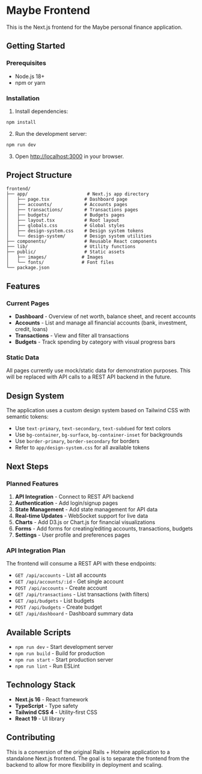 # Maybe Frontend

This is the Next.js frontend for the Maybe personal finance application.

## Getting Started

### Prerequisites

- Node.js 18+
- npm or yarn

### Installation

1. Install dependencies:

```bash
npm install
```

2. Run the development server:

```bash
npm run dev
```

3. Open [http://localhost:3000](http://localhost:3000) in your browser.

## Project Structure

```
frontend/
├── app/                      # Next.js app directory
│   ├── page.tsx             # Dashboard page
│   ├── accounts/            # Accounts pages
│   ├── transactions/        # Transactions pages
│   ├── budgets/             # Budgets pages
│   ├── layout.tsx           # Root layout
│   ├── globals.css          # Global styles
│   ├── design-system.css    # Design system tokens
│   └── design-system/       # Design system utilities
├── components/              # Reusable React components
├── lib/                     # Utility functions
├── public/                  # Static assets
│   ├── images/             # Images
│   └── fonts/              # Font files
└── package.json
```

## Features

### Current Pages

- **Dashboard** - Overview of net worth, balance sheet, and recent accounts
- **Accounts** - List and manage all financial accounts (bank, investment, credit, loans)
- **Transactions** - View and filter all transactions
- **Budgets** - Track spending by category with visual progress bars

### Static Data

All pages currently use mock/static data for demonstration purposes. This will be replaced with API calls to a REST API backend in the future.

## Design System

The application uses a custom design system based on Tailwind CSS with semantic tokens:

- Use `text-primary`, `text-secondary`, `text-subdued` for text colors
- Use `bg-container`, `bg-surface`, `bg-container-inset` for backgrounds
- Use `border-primary`, `border-secondary` for borders
- Refer to `app/design-system.css` for all available tokens

## Next Steps

### Planned Features

1. **API Integration** - Connect to REST API backend
2. **Authentication** - Add login/signup pages
3. **State Management** - Add state management for API data
4. **Real-time Updates** - WebSocket support for live data
5. **Charts** - Add D3.js or Chart.js for financial visualizations
6. **Forms** - Add forms for creating/editing accounts, transactions, budgets
7. **Settings** - User profile and preferences pages

### API Integration Plan

The frontend will consume a REST API with these endpoints:

- `GET /api/accounts` - List all accounts
- `GET /api/accounts/:id` - Get single account
- `POST /api/accounts` - Create account
- `GET /api/transactions` - List transactions (with filters)
- `GET /api/budgets` - List budgets
- `POST /api/budgets` - Create budget
- `GET /api/dashboard` - Dashboard summary data

## Available Scripts

- `npm run dev` - Start development server
- `npm run build` - Build for production
- `npm run start` - Start production server
- `npm run lint` - Run ESLint

## Technology Stack

- **Next.js 16** - React framework
- **TypeScript** - Type safety
- **Tailwind CSS 4** - Utility-first CSS
- **React 19** - UI library

## Contributing

This is a conversion of the original Rails + Hotwire application to a standalone Next.js frontend. The goal is to separate the frontend from the backend to allow for more flexibility in deployment and scaling.
